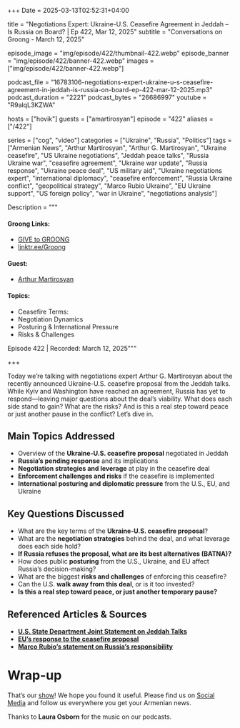+++
Date = 2025-03-13T02:52:31+04:00

title = "Negotiations Expert: Ukraine-U.S. Ceasefire Agreement in Jeddah – Is Russia on Board? | Ep 422, Mar 12, 2025"
subtitle = "Conversations on Groong - March 12, 2025"

episode_image = "img/episode/422/thumbnail-422.webp"
episode_banner = "img/episode/422/banner-422.webp"
images = ["img/episode/422/banner-422.webp"]

podcast_file = "16783106-negotiations-expert-ukraine-u-s-ceasefire-agreement-in-jeddah-is-russia-on-board-ep-422-mar-12-2025.mp3"
podcast_duration = "2221"
podcast_bytes = "26686997"
youtube = "R9alqL3KZWA"

hosts = ["hovik"]
guests = ["amartirosyan"]
episode = "422"
aliases = ["/422"]

series = ["cog", "video"]
categories = ["Ukraine", "Russia", "Politics"]
tags = ["Armenian News", "Arthur Martirosyan", "Arthur G. Martirosyan", "Ukraine ceasefire", "US Ukraine negotiations", "Jeddah peace talks", "Russia Ukraine war", "ceasefire agreement", "Ukraine war update", "Russia response", "Ukraine peace deal", "US military aid", "Ukraine negotiations expert", "international diplomacy", "ceasefire enforcement", "Russia Ukraine conflict", "geopolitical strategy", "Marco Rubio Ukraine", "EU Ukraine support", "US foreign policy", "war in Ukraine", "negotiations analysis"]

Description = """

#### Groong Links:
* [GIVE to GROONG](https://podcasts.groong.org/donate)
* [linktr.ee/Groong](https://linktr.ee/groong)

#### Guest:
* [Arthur Martirosyan](/guest/amartirosyan)

#### Topics:
* Ceasefire Terms:
* Negotiation Dynamics
* Posturing & International Pressure
* Risks & Challenges

Episode 422 | Recorded: March 12, 2025"""

+++

Today we’re talking with negotiations expert Arthur G. Martirosyan about the recently announced Ukraine-U.S. ceasefire proposal from the Jeddah talks. While Kyiv and Washington have reached an agreement, Russia has yet to respond—leaving major questions about the deal’s viability. What does each side stand to gain? What are the risks? And is this a real step toward peace or just another pause in the conflict? Let’s dive in.

## **Main Topics Addressed**
- Overview of the **Ukraine-U.S. ceasefire proposal** negotiated in Jeddah
- **Russia’s pending response** and its implications
- **Negotiation strategies and leverage** at play in the ceasefire deal
- **Enforcement challenges and risks** if the ceasefire is implemented
- **International posturing and diplomatic pressure** from the U.S., EU, and Ukraine

## **Key Questions Discussed**
- What are the key terms of the **Ukraine-U.S. ceasefire proposal**?
- What are the **negotiation strategies** behind the deal, and what leverage does each side hold?
- **If Russia refuses the proposal, what are its best alternatives (BATNA)?**
- How does public **posturing** from the U.S., Ukraine, and EU affect Russia’s decision-making?
- What are the biggest **risks and challenges** of enforcing this ceasefire?
- Can the U.S. **walk away from this deal**, or is it too invested?
- **Is this a real step toward peace, or just another temporary pause?**

## **Referenced Articles & Sources**
- **[U.S. State Department Joint Statement on Jeddah Talks](https://www.state.gov/joint-statement-on-the-united-states-ukraine-meeting-in-jeddah/)**
- **[EU’s response to the ceasefire proposal](https://www.consilium.europa.eu/en/press/press-releases/2025/03/11/ukraine-statement-by-the-high-representative-on-behalf-of-the-european-union-following-the-ukraine-us-meeting-in-saudi-arabia/)**
- **[Marco Rubio’s statement on Russia’s responsibility](https://www.reuters.com/world/us-ukraine-meet-saudi-arabia-after-disastrous-white-house-talks-2025-03-11/)**

# Wrap-up

That’s our [show](https://podcasts.groong.org/)! We hope you found it useful. Please find us on [Social Media](https://linktr.ee/groong) and follow us everywhere you get your Armenian news.

Thanks to **Laura Osborn** for the music on our podcasts.


